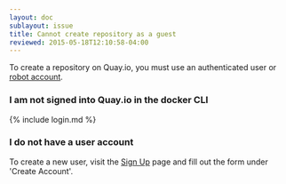 ```yaml
---
layout: doc
sublayout: issue
title: Cannot create repository as a guest
reviewed: 2015-05-18T12:10:58-04:00
---
```

To create a repository on Quay.io, you must use an authenticated user or [robot account](/glossary/robot-accounts.html).

### I am not signed into Quay.io in the docker CLI

{% include login.md %}

### I do not have a user account

To create a new user, visit the [Sign Up](https://quay.io/signin) page and fill out the form under 'Create Account'.
